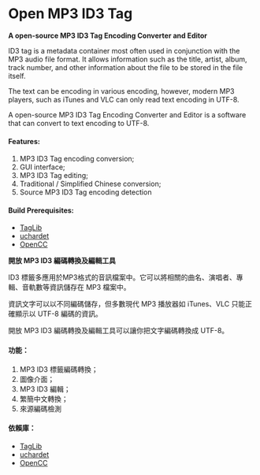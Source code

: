 ﻿# Open MP3 ID3 Tag

**A open-source MP3 ID3 Tag Encoding Converter and Editor**

ID3 tag is a metadata container most often used in conjunction with the MP3 audio file format. It allows information such as the title, artist, album, track number, and other information about the file to be stored in the file itself.

The text can be encoding in various encoding, however, modern MP3 players, such as iTunes and VLC can only read text encoding in UTF-8.

A open-source MP3 ID3 Tag Encoding Converter and Editor is a software that can convert to text encoding to UTF-8. 

#### Features:
1. MP3 ID3 Tag encoding conversion;
2. GUI interface;
3. MP3 ID3 Tag editing;
4. Traditional / Simplified Chinese conversion;
5. Source MP3 ID3 Tag encoding detection

#### Build Prerequisites:
* [TagLib](https://github.com/taglib/taglib)
* [uchardet](https://github.com/BYVoid/uchardet)
* [OpenCC](https://github.com/BYVoid/OpenCC)


**開放 MP3 ID3 編碼轉換及編輯工具**

ID3 標籤多應用於MP3格式的音訊檔案中。它可以將相關的曲名、演唱者、專輯、音軌數等資訊儲存在 MP3 檔案中。

資訊文字可以以不同編碼儲存，但多數現代 MP3 播放器如 iTunes、VLC 只能正確顯示以 UTF-8 編碼的資訊。

開放 MP3 ID3 編碼轉換及編輯工具可以讓你把文字編碼轉換成 UTF-8。

#### 功能：
1. MP3 ID3 標籤編碼轉換；
2. 圖像介面；
3. MP3 ID3 編輯；
4. 繁簡中文轉換；
5. 來源編碼檢測

#### 依賴庫：
* [TagLib](https://github.com/taglib/taglib)
* [uchardet](https://github.com/BYVoid/uchardet)
* [OpenCC](https://github.com/BYVoid/OpenCC)
